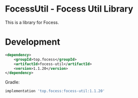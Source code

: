 # FocessUtil - Focess Util Library

This is a library for Focess.

# Development

```xml
<dependency>
    <groupId>top.focess</groupId>
    <artifactId>focess-util</artifactId>
    <version>1.1.20</version>
</dependency>
```

Gradle:

```gradle
implementation 'top.focess:focess-util:1.1.20'
```